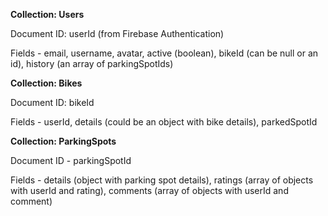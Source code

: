 **Collection: Users**

Document ID: userId (from Firebase Authentication)

Fields - email, username, avatar, active (boolean), bikeId (can be null or an id), history (an array of parkingSpotIds)

**Collection: Bikes**

Document ID: bikeId

Fields - userId, details (could be an object with bike details), parkedSpotId 

**Collection: ParkingSpots**

Document ID - parkingSpotId

Fields - details (object with parking spot details), ratings (array of objects with userId and rating), comments (array of objects with userId and comment)